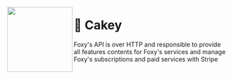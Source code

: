 <img height="150" src="https://cdn.discordapp.com/attachments/1068525425963302936/1088896128721899672/foxylist.png" align="left"><h1 align="">📡 Cakey</h1>

<p>Foxy's API is over HTTP and responsible to provide all features contents for Foxy's services and manage Foxy's subscriptions and paid services with Stripe</p>
